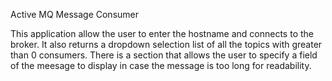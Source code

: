 Active MQ Message Consumer

This application allow the user to enter the hostname and connects to the broker. It also returns a dropdown selection list of all the topics with greater than 0 consumers. There is a section that allows the user to specify a field of the meesage to display in case the message is too long for readability.
